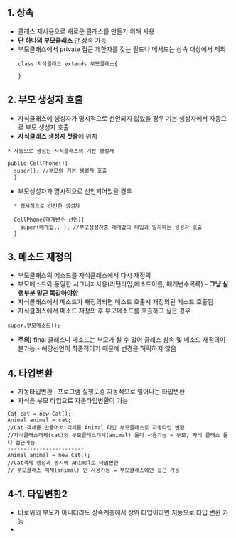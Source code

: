 ## 1. 상속
+ 클래스 재사용으로 새로운 클래스를 만들기 위해 사용
+ **단 하나의 부모클래스** 만 상속 가능
+ 부모클래스에서 private 접근 제한자를 갖는 필드나 메서드는 상속 대상에서 제외
  ```
  class 자식클래스 extends 부모클래스{
          
  }
  ```

## 2. 부모 생성자 호출
+ 자식클래스에 생성자가 명시적으로 선언되지 않았을 경우 기본 생성자에서 자동으로 부모 생성자 호출
+ **자식클래스 생성자 첫줄**에 위치
```
* 자동으로 생성된 자식클래스의 기본 생성자

public CellPhone(){
  super(); //부모의 기본 생성자 호출
  }
```
+ 부모생성자가 명시적으로 선언되어있을 경우
```
  * 명시적으로 선언한 생성자

  CellPhone(매개변수 선언){
    super(매개값.. ); //부모생성자중 매개값의 타입과 일치하는 생성자 호출
  }
```

## 3. 메소드 재정의
+ 부모클래스의 메소드를 자식클래스에서 다시 재정의
+ 부모메소드와 동일한 시그니처사용(리턴타입,메소드이름, 매개변수목록) - **그냥 실행부분 말곤 똑같아야함**
+ 자식클래스에서 메소드가 재정의되면 메소드 호출시 재정의된 메소드 호출됨
+ 자식클래스에서 메소드 재정의 후 부모메소드를 호출하고 싶은 경우
```
super.부모메소드(); 
``` 
+ **주의)** final 클래스나 메소드는 부모가 될 수 없어 클래스 상속 및 메소드 재정의이 불가능 - 해당선언이 최종적이기 때문에 변경을 허락하지 않음

## 4. 타입변환
+ 자동타입변환 : 프로그램 실행도중 자동적으로 일어나는 타입변환
+ 자식은 부모 타입으로 자동타입변환이 가능
```
Cat cat = new Cat();
Animal animal = cat;
//Cat 객체를 만들어서 객체를 Animal 타입 부모클래스로 자동타입 변환
//자식클래스객체(cat)와 부모클래스객체(animal) 둘다 사용가능 = 부모, 자식 클래스 둘다 접근가능
------------------------
Animal animal = new Cat();
//Cat객체 생성과 동시에 Animal로 타입변환
// 부모클래스 객체(animal) 만 사용가능 = 부모클래스에만 접근 가능
```

## 4-1. 타입변환2
+ 바로위의 부모가 아니더라도 상속계층에서 상위 타입이라면 저동으로 타입 변환 가능
+ 
